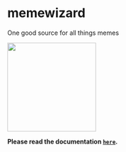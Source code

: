 # memewizard
One good source for all things memes

<img src="https://ajskateboarder.github.io/memewizard/_images/logo.png" height=200>

**Please read the documentation [`here`](https://ajskateboarder.github.io/memewizard/).**
